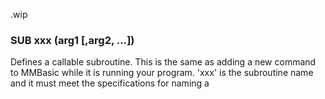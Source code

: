 .wip


### SUB xxx (arg1 [,arg2, …]) <statements> <statements>

Defines a callable subroutine. This is the same as adding a new command to MMBasic while it is running your program. 'xxx' is the subroutine name and it must meet the specifications for naming a
